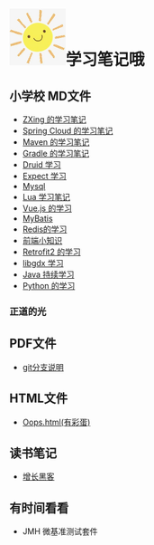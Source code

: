 # <img src="./img/logo.jpg" width = "100" height = "100" alt="标题图" />学习笔记哦
小学校
MD文件
---

* [ZXing 的学习笔记](./md/ZXing.md)
* [Spring Cloud 的学习笔记](./md/SpringCloud学习笔记.md)
* [Maven 的学习笔记](./md/maven学习笔记.md)
* [Gradle 的学习笔记](./md/Gradle学习笔记.md)
* [Druid 学习](./md/Druid学习.md)
* [Expect 学习](./md/expect学习.md)
* [Mysql](./md/Mysql.md)
* [Lua 学习笔记](./md/Lua学习笔记.md)
* [Vue.js 的学习](./md/vue_js.md)
* [MyBatis](./md/MyBatis.md)
* [Redis的学习](./md/redis.md)
* [前端小知识](./md/frontEnd.md)
* [Retrofit2 的学习](./md/Retrofit2.md)
* [libgdx 学习](./md/libgdx.md)
* [Java 持续学习](./md/java.md)
* [Python 的学习](./md/python.md)

### 正道的光

PDF文件
---

* [git分支说明](./pdf/git分支说明.pdf)

HTML文件
---

* [Oops.html(有彩蛋)](./oops.html)

读书笔记
---

* [增长黑客](./doc/20200512.md)

有时间看看
---

* JMH 微基准测试套件

